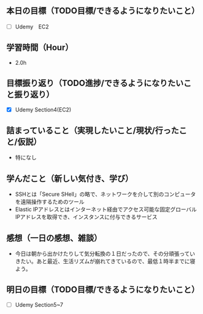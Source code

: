 ## 本日の目標（TODO目標/できるようになりたいこと）
- [ ] Udemy　EC2
## 学習時間（Hour）
- 2.0h
## 目標振り返り（TODO進捗/できるようになりたいこと振り返り）
- [x] Udemy Section4(EC2)

## 詰まっていること（実現したいこと/現状/行ったこと/仮説）
- 特になし
## 学んだこと（新しい気付き、学び）
- SSHとは「Secure SHell」の略で、ネットワークを介して別のコンピュータを遠隔操作するためのツール
- Elastic IPアドレスとはインターネット経由でアクセス可能な固定グローバルIPアドレスを取得でき、インスタンスに付与できるサービス
## 感想（一日の感想、雑談）
- 今日は朝から出かけたりして気分転換の１日だったので、その分頑張っていきたい。あと最近、生活リズムが崩れてきているので、最低１時半までに寝よう。
## 明日の目標（TODO目標/できるようになりたいこと）
- [ ] Udemy Section5~7
